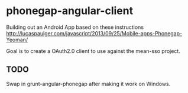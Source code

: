 # phonegap-angular-client

Building out an Android App based on these instructions http://lucaspaulger.com/javascript/2013/09/25/Mobile-apps-Phonegap-Yeoman/

Goal is to create a OAuth2.0 client to use against the mean-sso project.

## TODO

Swap in grunt-angular-phonegap after making it work on Windows.
